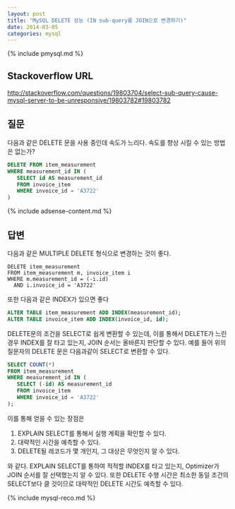 ```yaml
---
layout: post
title: "MySQL DELETE 성능 (IN sub-query를 JOIN으로 변경하기)"
date: 2014-03-05 
categories: mysql
---
```


{% include pmysql.md %}

## Stackoverflow URL

http://stackoverflow.com/questions/19803704/select-sub-query-cause-mysql-server-to-be-unresponsive/19803782#19803782

## 질문

다음과 같은 DELETE 문을 사용 중인데 속도가 느리다. 속도를 향상 시킬 수 있는 방법은 없는가?

```sql
DELETE FROM item_measurement
WHERE measurement_id IN (
   SELECT id AS measurement_id
   FROM invoice_item
   WHERE invoice_id = 'A3722'
)
```

{% include adsense-content.md %}

## 답변

다음과 같은 MULTIPLE DELETE 형식으로 변경하는 것이 좋다.

```
DELETE item_measurement
FROM item_measurement m, invoice_item i
WHERE m.measurement_id = (-i.id)
  AND i.invoice_id = 'A3722'
```

또한 다음과 같은 INDEX가 있으면 좋다

```sql
ALTER TABLE item_measurement ADD INDEX(measurement_id);
ALTER TABLE invoice_item ADD INDEX(invoice_id, id);
```

DELETE문의 조건을 SELECT로 쉽게 변환할 수 있는데, 이를 통해서 DELETE가 느린 경우 INDEX를 잘 타고 있는지, JOIN 순서는 올바른지 판단할 수 있다. 예를 들어 위의 질문자의 DELETE 문은 다음과같이 SELECT로 변환할 수 있다.

```sql
SELECT COUNT(*)
FROM item_measurement
WHERE measurement_id IN (
   SELECT (-id) AS measurement_id
   FROM invoice_item
   WHERE invoice_id = 'A3722'
);
```

이를 통해 얻을 수 있는 장점은

1. EXPLAIN SELECT를 통해서 실행 계획을 확인할 수 있다.
1. 대략적인 시간을 예측할 수 있다.
1. DELETE될 레코드가 몇 개인지, 그 대상은 무엇인지 알 수 있다.

와 같다. EXPLAIN SELECT를 통하여 적적할 INDEX를 타고 있는지, Optimizer가 JOIN 순서를 잘 선택했는지 알 수 있다. 또한 DELETE 수행 시간은 최소한 동일 조건의 SELECT보다 클 것이므로 대략적인 DELETE 시간도 예측할 수 있다.

{% include mysql-reco.md %}
